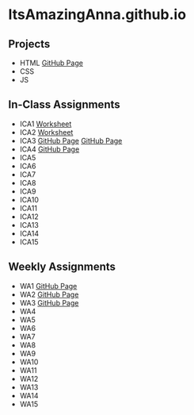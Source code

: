 # ItsAmazingAnna.github.io

## Projects
* HTML [GitHub Page](https://itsamazinganna.github.io/html-midterm/page5.html)
* CSS
* JS

## In-Class Assignments
* ICA1 [Worksheet](https://docs.google.com/document/d/1VyyKRw98YNQfXu8paSmGFIahvTNLa9mRMBitiB3dG4U/edit?usp=sharing)
* ICA2 [Worksheet](https://docs.google.com/document/d/1hsHn__4LdslALr6VbQQAWSAHCunzpzyGF3xK2lGuCmg/edit?usp=sharing)
* ICA3 [GitHub Page](https://itsamazinganna.github.io/ica/ica3a.html) [GitHub Page](https://itsamazinganna.github.io/ica/ica-part2/ica3a.html)
* ICA4 [GitHub Page](https://itsamazinganna.github.io/ica/ica4.html)
* ICA5
* ICA6
* ICA7
* ICA8
* ICA9
* ICA10
* ICA11
* ICA12
* ICA13
* ICA14
* ICA15

## Weekly Assignments
* WA1 [GitHub Page](https://itsamazinganna.github.io/wa/wa1.html)
* WA2 [GitHub Page](https://itsamazinganna.github.io/wa/wa2.html)
* WA3 [GitHub Page](https://itsamazinganna.github.io/wa/wa3.html)
* WA4 
* WA5
* WA6
* WA7
* WA8
* WA9
* WA10
* WA11
* WA12
* WA13
* WA14
* WA15
